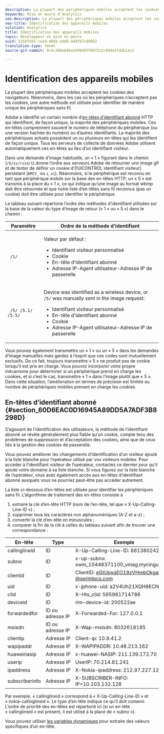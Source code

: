 ```yaml
---
description: La plupart des périphériques mobiles acceptent les cookies des navigateurs. Néanmoins, dans les cas où les périphériques n’acceptent pas les cookies, une autre méthode est utilisée pour identifier de manière unique les périphériques sans fil.
keywords: Mise en œuvre d’Analytics
seo-description: La plupart des périphériques mobiles acceptent les cookies des navigateurs. Néanmoins, dans les cas où les périphériques n’acceptent pas les cookies, une autre méthode est utilisée pour identifier de manière unique les périphériques sans fil.
seo-title: Identification des appareils mobiles
solution: Analytics
title: Identification des appareils mobiles
topic: Développeur et mise en œuvre
uuid: 22587dd1-cead-485b-a4d8-94dfb7cd9662
translation-type: tm+mt
source-git-commit: 8c4c368a84ba5499d85f0b7512c99de47ddb14c2

---
```



# Identification des appareils mobiles

La plupart des périphériques mobiles acceptent les cookies des navigateurs. Néanmoins, dans les cas où les périphériques n’acceptent pas les cookies, une autre méthode est utilisée pour identifier de manière unique les périphériques sans fil.

Adobe a identifié un certain nombre d’[en-têtes d’identifiant abonné](/help/implement/js-implementation/c-unique-visitors/visid-mobile.md#section_60D6EAC0D16945A89DD5A7ADF3B8298D) HTTP qui identifient, de façon unique, la majorité des périphériques mobiles. Ces en-têtes comprennent souvent le numéro de téléphone du périphérique (ou une version hachée du numéro) ou d’autres identifiants. La majorité des périphériques actuels possèdent un ou plusieurs en-têtes qui les identifient de façon unique. Tous les serveurs de collecte de données Adobe utilisent automatiquement ces en-têtes au lieu d’un identifiant visiteur.

Dans une demande d’image habituelle, un « 1 » figurant dans le chemin (`/b/ss/rsid/1`) donne l’ordre aux serveurs Adobe de retourner une image gif et de tenter de définir un cookie d’[!UICONTROL identifiant visiteur] persistant (`AMCV_` ou `s_vi`). Néanmoins, si le périphérique est reconnu en tant que périphérique mobile sur la base des en-têtes HTTP, un « 5 » est transmis à la place du « 1 », ce qui indique qu’une image au format wbmp doit être retournée et que notre liste d’en-têtes sans fil reconnus (pas un cookie) doit être utilisée pour identifier le périphérique.

Le tableau suivant répertorie l’ordre des méthodes d’identifiant utilisées sur la base de la valeur du type d’image de retour (« 1 » ou « 5 ») dans le chemin :

<table id="table_07B0E55D5DAA4552A5CBC6937D47A857"> 
 <thead> 
  <tr> 
   <th colname="col1" class="entry"> Paramètre </th> 
   <th colname="col2" class="entry"> Ordre de la méthode d’identifiant </th> 
  </tr> 
 </thead>
 <tbody> 
  <tr> 
   <td colname="col1"> <code> /1/</code> </td> 
   <td colname="col2"> <p>Valeur par défaut : </p> 
    <ul id="ul_E37E9919658A492C92187BAA18D33AB6"> 
     <li id="li_1A9E39C7CFB24C68AA07C8E85D33A858">Identifiant visiteur personnalisé </li> 
     <li id="li_0DC8D17828C848BEB614C6E47C090064">Cookie </li> 
     <li id="li_52706792FAD14F459266E3A672F92EA1">En-tête d’identifiant abonné </li> 
     <li id="li_ECAD713D22314338BB5C92167DC0BB02"> Adresse IP-Agent utilisateur-Adresse IP de passerelle </li> 
    </ul> </td> 
  </tr> 
  <tr> 
   <td colname="col1"> <code> /5/ /5.1/ /5.5/</code> </td> 
   <td colname="col2"> <p>Device was identified as a wireless device, or <code> /5/</code> was manually sent in the image request: </p> 
    <ul id="ul_624BEDFA3E1243CF9B42081D8B8EFFFB"> 
     <li id="li_D65761D23B684DB59BC23E92C9098122">Identifiant visiteur personnalisé </li> 
     <li id="li_ADBA806B74CA43EFA8612301E06106C6">En-tête d’identifiant abonné </li> 
     <li id="li_79DFD0DEAA1242C09A03E8134A40F799">Cookie </li> 
     <li id="li_A462B9120FC6443480D62F37D456747E">Adresse IP-Agent utilisateur-Adresse IP de passerelle </li> 
    </ul> </td> 
  </tr> 
 </tbody> 
</table>

Vous pouvez également transmettre un « 1 » ou un « 5 » dans les demandes d’image manuelles mais gardez à l’esprit que ces codes sont mutuellement exclusifs. De ce fait, toujours transmettre « 5 » ne produit pas de cookie lorsqu’il est pris en charge. Vous pouvez incorporer votre propre mécanisme pour déterminer si un périphérique prend en charge les cookies, et si c’est le cas, transmettre « 1 » dans l’image plutôt que « 5 ». Dans cette situation, l’amélioration en termes de précision est limitée au nombre de périphériques mobiles prenant en charge les cookies.

## En-têtes d’identifiant abonné {#section_60D6EAC0D16945A89DD5A7ADF3B8298D}

S’agissant de l’identification des utilisateurs, la méthode de l’identifiant abonné se révèle généralement plus fiable qu’un cookie, compte tenu des problèmes de suppression et d’acceptation des cookies, ainsi que de ceux liés à la gestion des cookies de passerelle.

Vous pouvez améliorer les changements d’identification d’un visiteur ajouté à la liste blanche pour l’opérateur utilisé par vos visiteurs mobiles. Pour accéder à l’identifiant visiteur de l’opérateur, contactez ce dernier pour qu’il ajoute votre domaine à sa liste blanche. Si vous figurez sur la liste blanche de l’opérateur, vous avez également accès aux en-têtes d’identifiant abonné auxquels vous ne pourriez peut-être pas accéder autrement.

La liste ci-dessous d’en-têtes est utilisée pour identifier les périphériques sans fil. L’algorithme de traitement des en-têtes consiste à

1. extraire la clé d’en-tête HTTP (nom de l’en-tête, tel que « X-Up-Calling-Line-ID ») ;
1. supprimer tous les caractères non alphanumériques (A-Z et a-z) ;
1. convertir la clé d’en-tête en minuscules ;
1. comparer la fin de la clé à celles du tableau suivant afin de trouver une correspondance :

| En-tête | Type | Exemple |
|---|---|---|
| callinglineid | ID | X-Up-Calling-Line-ID: 8613802423312 |
| subno | ID | x-up-subno: swm_10448371100_vmag.mycingular.net |
| clientid | ID | ClientID: eGtUpsqEO19zVHmbOkgaPVI-@sprintpcs.com |
| uid | ID | x-jphone-uid: a2V4Uh21XQH9ECNN |
| clid | ID | X-Hts_clid: 595961714786 |
| deviceid | ID | rim-device-id: 200522ae |
| forwardedfor | ID ou adresse IP | X-Forwarded-For: 127.0.0.1 |
| msisdn | ID ou adresse IP | X-Wap-msisdn: 8032618185 |
| clientip | Adresse IP | Client-ip: 10.9.41.2 |
| wapipaddr | Adresse IP | X-WAPIPADDR: 10.48.213.162 |
| huaweinasip | Adresse IP | x-huawei-NASIP: 211.139.172.70 |
| userip | Adresse IP | UserIP: 70.214.81.241 |
| ipaddress | Adresse IP | X-Nokia-ipaddress: 212.97.227.125 |
| subscriberinfo | Adresse IP | X-SUBSCRIBER-INFO: IP=10.103.132.128 |

Par exemple, « callinglineid » correspond à « X-Up-Calling-Line-ID » et « nokia-callinglineid ». Le type d’en-tête indique ce qu’il doit contenir. L’ordre de priorité des en-têtes est répertorié ici (si un en-tête « callinglineid » est présent, il est utilisé à la place de « subno »).

Vous pouvez utiliser [les variables dynamiques](/help/implement/js-implementation/c-variables/dynvars-overview.md) pour extraire des valeurs spécifiques d’un en-tête.

